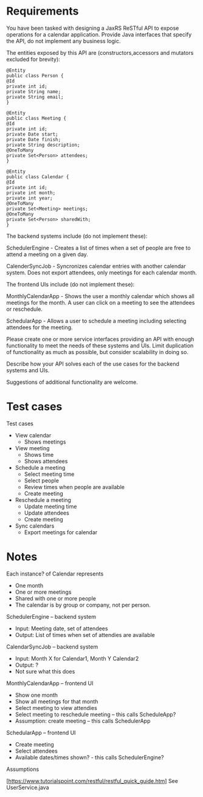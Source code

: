 # Requirements

You have been tasked with designing a JaxRS ReSTful API to expose operations for a calendar application. Provide Java interfaces that specify the API, do not implement any business logic.

The entities exposed by this API are (constructors,accessors and mutators excluded for brevity):

````code
@Entity
public class Person {
@Id
private int id;
private String name;
private String email;
}

@Entity
public class Meeting {
@Id
private int id;
private Date start;
private Date finish;
private String description;
@OneToMany
private Set<Person> attendees;
}

@Entity
public class Calendar {
@Id
private int id;
private int month;
private int year;
@OneToMany
private Set<Meeting> meetings;
@OneToMany
private Set<Person> sharedWith;
}
````
The backend systems include (do not implement these):

SchedulerEngine - Creates a list of times when a set of people are free to attend a meeting on a given day.

CalenderSyncJob - Syncronizes calendar entries with another calendar system. Does not export attendees, only meetings for each calendar month.

The frontend UIs include (do not implement these):

MonthlyCalendarApp - Shows the user a monthly calendar which shows all meetings for the month. A user can click on a meeting to see the attendees or reschedule.

SchedularApp - Allows a user to schedule a meeting including selecting attendees for the meeting.

Please create one or more service interfaces providing an API with enough functionality to meet the needs of these systems and UIs. Limit duplication of functionality as much as possible, but consider scalability in doing so.

Describe how your API solves each of the use cases for the backend systems and UIs.

Suggestions of additional functionality are welcome.

# Test cases

Test cases

* View calendar
  * Shows meetings
* View meeting
  * Shows time
  * Shows attendees
* Schedule a meeting
  * Select meeting time
  * Select people
  * Review times when people are available
  * Create meeting
* Reschedule a meeting
  * Update meeting time
  * Update attendees
  * Create meeting
* Sync calendars
  * Export meetings for calendar

# Notes

Each instance? of Calendar represents 
* One month
* One or more meetings
* Shared with one or more people
* The calendar is by group or company, not per person.  

SchedulerEngine – backend system
* Input: Meeting date, set of attendees
* Output: List of times when set of attendies are available

CalendarSyncJob – backend system
* Input: Month X for Calendar1, Month Y Calendar2
* Output: ?
* Not sure what this does

MonthlyCalendarApp – frontend UI
* Show one month
* Show all meetings for that month
* Select meeting to view attendies
* Select meeting to reschedule meeting – this calls ScheduleApp?
* Assumption: create meeting – this calls SchedulerApp

SchedularApp – frontend UI
* Create meeting
* Select attendees
* Available dates/times shown? - this calls SchedulerEngine?

Assumptions


[https://www.tutorialspoint.com/restful/restful_quick_guide.htm]
See UserService.java



